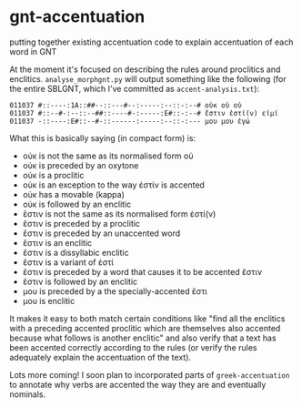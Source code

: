 # gnt-accentuation

putting together existing accentuation code to explain accentuation of each word in GNT

At the moment it's focused on describing the rules around proclitics and enclitics. `analyse_morphgnt.py` will output something like the following (for the entire SBLGNT, which I've committed as `accent-analysis.txt`):

```
011037 #::----:1A::##--::---#--:-----:--::-:--# οὐκ οὐ οὐ
011037 #::--#-:--::--##::----#-:-----:E#::-:--# ἔστιν ἐστί(ν) εἰμί
011037 -::----:E#::--#-::------:-----:--::-:--- μου μου ἐγώ
```

What this is basically saying (in compact form) is:

- οὐκ is not the same as its normalised form οὐ
- οὐκ is preceded by an oxytone
- οὐκ is a proclitic
- οὐκ is an exception to the way ἐστίν is accented
- οὐκ has a movable (kappa)
- οὐκ is followed by an enclitic
- ἔστιν is not the same as its normalised form ἐστί(ν)
- ἔστιν is preceded by a proclitic
- ἔστιν is preceded by an unaccented word
- ἔστιν is an enclitic
- ἔστιν is a dissyllabic enclitic
- ἔστιν is a variant of ἐστί
- ἔστιν is preceded by a word that causes it to be accented ἔστιν
- ἔστιν is followed by an enclitic
- μου is preceded by a the specially-accented ἔστι
- μου is enclitic

It makes it easy to both match certain conditions like "find all the enclitics with a preceding accented proclitic which are themselves also accented because what follows is another enclitic" and also verify that a text has been accented correctly according to the rules (or verify the rules adequately explain the accentuation of the text).

Lots more coming! I soon plan to incorporated parts of `greek-accentuation` to annotate why verbs are accented the way they are and eventually nominals.
